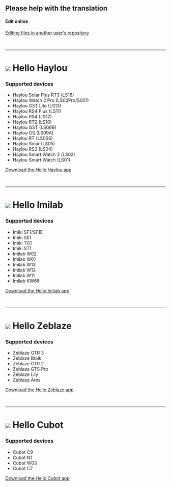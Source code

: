 ## Please help with the translation

#### Edit online
[Editing files in another user's repository](https://docs.github.com/en/github/managing-files-in-a-repository/editing-files-in-another-users-repository)

<br />

***

# <img src="https://play-lh.googleusercontent.com/IRN8GXZC_LcV_JmlaqrEkfeigS3aMrEqItatKO7e53nkAX47PQuPz8loYV0erQPh3w=s48-rw"> Hello Haylou
### Supported devices
- Haylou Solar Plus RT3 (LS16)
- Haylou Watch 2 Pro (LS02Pro/S001)
- Haylou GST Lite (LS13)
- Haylou RS4 Plus (LS11)
- Haylou RS4 (LS12)
- Haylou RT2 (LS10)
- Haylou GST (LS09B)
- Haylou GS (LS09A)
- Haylou RT (LS05S)
- Haylou Solar (LS05)
- Haylou RS3 (LS04)
- Haylou Smart Watch 2 (LS02)
- Haylou Smart Watch (LS01)
<!-- ><a href="https://play.google.com/store/apps/details?id=hu.tiborsosdevs.haylou.hello&referrer=utm_source%3Dhttps%253A%252F%252Fgithub.com%26utm_medium%3Dweb" target="_blank"> -->
<!-- ><img src="https://play.google.com/intl/en_us/badges/static/images/badges/en_badge_web_generic.png" width="200"> -->
<!-- ></a> -->
[Download the Hello Haylou app](https://hello-haylou.web.app "Hello Haylou Homepage")

<br />

***

# <img src="https://play-lh.googleusercontent.com/sIm_hSJg4qsanVoZRSvH-D7W1VRjskf-Vh75r1uwdmamCBotUNMasdhQBe1vhtjEba9K=s48-rw"> Hello Imilab
### Supported devices
- Imiki SF1/SF1E
- Imiki SE1
- Imiki TG1
- Imiki ST1
- Imilab W02
- Imilab W01
- Imilab W13
- Imilab W12
- Imilab W11
- Imilab KW66
<!-- ><a href="https://play.google.com/store/apps/details?id=hu.tiborsosdevs.imilab.hello&referrer=utm_source%3Dhttps%253A%252F%252Fgithub.com%26utm_medium%3Dweb" target="_blank"> -->
<!-- ><img src="https://play.google.com/intl/en_us/badges/static/images/badges/en_badge_web_generic.png" width="200"> -->
<!-- ></a> -->
[Download the Hello Imilab app](https://hello-imilab.web.app "Hello Imilab Homepage")

<br />

***

# <img src="https://play-lh.googleusercontent.com/dn0iS7KiPmHd6dNuw2Mkl2mWv_AA8fJLzo3k9uoOT6ebpp_ObvhCqZBSYu5MiQD9SA=s48-rw"> Hello Zeblaze
### Supported devices
- Zeblaze GTR 3
- Zeblaze Btalk
- Zeblaze GTR 2
- Zeblaze GTS Pro
- Zeblaze Lily
- Zeblaze Ares
<!-- ><a href="https://play.google.com/store/apps/details?id=hu.tiborsosdevs.zeblaze.hello&referrer=utm_source%3Dhttps%253A%252F%252Fgithub.com%26utm_medium%3Dweb" target="_blank"> -->
<!-- ><img src="https://play.google.com/intl/en_us/badges/static/images/badges/en_badge_web_generic.png" width="200"> -->
<!-- ></a> -->
[Download the Hello Zeblaze app](https://hello-zeblaze.web.app "Hello Zeblaze Homepage")

<br />

***

# <img src="https://play-lh.googleusercontent.com/xX8gICXEGSKvWSeeYbutolsA5axpy79qz28OQjS2kgFmj_k0nGh_LcWOhQ5v1puFhA=s48-rw"> Hello Cubot
### Supported devices
- Cubot C9
- Cubot N1
- Cubot W03
- Cubot C7
<!-- ><a href="https://play.google.com/store/apps/details?id=hu.tiborsosdevs.cubot.hello&referrer=utm_source%3Dhttps%253A%252F%252Fgithub.com%26utm_medium%3Dweb" target="_blank"> -->
<!-- ><img src="https://play.google.com/intl/en_us/badges/static/images/badges/en_badge_web_generic.png" width="200"> -->
<!-- ></a> -->
[Download the Hello Cubot app](https://hello-cubot.web.app "Hello Cubot Homepage")

